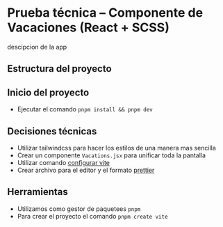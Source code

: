 # Prueba técnica – Componente de Vacaciones (React + SCSS)

descipcion de la app

## Estructura del proyecto

## Inicio del proyecto

- Ejecutar el comando `pnpm install && pnpm dev`

## Decisiones técnicas

- Utilizar tailwindcss para hacer los estilos de una manera mas sencilla
- Crear un componente `Vacations.jsx` para unificar toda la pantalla
- Utilizar comando [configurar vite](./llm/commands/configure-vite-project.md)
- Crear archivo para el editor y el formato [prettier](./.prettierrc)

## Herramientas

- Utilizamos como gestor de paquetees `pnpm`
- Para crear el proyecto el comando `pnpm create vite`




